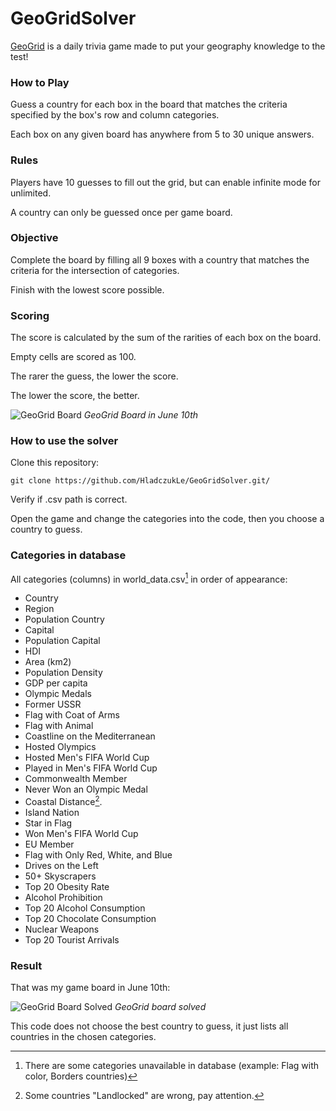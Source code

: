 # GeoGridSolver
[GeoGrid](https://www.geogridgame.com/) is a daily trivia game made to put your geography knowledge to the test!

### How to Play
Guess a country for each box in the board that matches the criteria specified by the box's row and column categories.

Each box on any given board has anywhere from 5 to 30 unique answers.

### Rules
Players have 10 guesses to fill out the grid, but can enable infinite mode for unlimited.

A country can only be guessed once per game board.

### Objective
Complete the board by filling all 9 boxes with a country that matches the criteria for the intersection of categories.

Finish with the lowest score possible.

### Scoring
The score is calculated by the sum of the rarities of each box on the board.

Empty cells are scored as 100.

The rarer the guess, the lower the score.

The lower the score, the better.

![GeoGrid Board](image.png)
*GeoGrid Board in June 10th*

### How to use the solver

Clone this repository:

``git clone https://github.com/HladczukLe/GeoGridSolver.git/``

Verify if .csv path is correct. 

Open the game and change the categories into the code, then you choose a country to guess.

### Categories in database
All categories (columns) in world_data.csv[^1] in order of appearance:

-  Country
-  Region
-  Population Country
-  Capital
-  Population Capital
-  HDI
-  Area (km2)
-  Population Density
-  GDP per capita
-  Olympic Medals
-  Former USSR     
-  Flag with Coat of Arms     
-  Flag with Animal            
-  Coastline on the Mediterranean
-  Hosted Olympics
-  Hosted Men's FIFA World Cup
-  Played in Men's FIFA World Cup
-  Commonwealth Member
-  Never Won an Olympic Medal
-  Coastal Distance[^2].
-  Island Nation
-  Star in Flag 
-  Won Men's FIFA World Cup
-  EU Member
-  Flag with Only Red, White, and Blue 
-  Drives on the Left
-  50+ Skyscrapers
-  Top 20 Obesity Rate
-  Alcohol Prohibition
-  Top 20 Alcohol Consumption
-  Top 20 Chocolate Consumption
-  Nuclear Weapons
-  Top 20 Tourist Arrivals

### Result
That was my game board in June 10th:

![GeoGrid Board Solved](image-1.png)
*GeoGrid board solved*

This code does not choose the best country to guess, it just lists all countries in the chosen categories.

[^1]: There are some categories unavailable in database (example: Flag with color, Borders countries)

[^2]: Some countries "Landlocked" are wrong, pay attention.